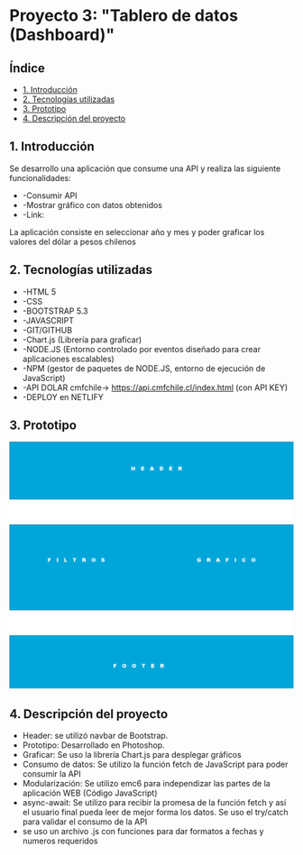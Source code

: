 # Proyecto 3: "Tablero de datos (Dashboard)"

## Índice
* [1. Introducción](#1-introducción)
* [2. Tecnologías utilizadas](#2-tecnologías-utilizadas)
* [3. Prototipo](#3-prototipo)
* [4. Descripción del proyecto](#4-descripción-del-proyecto)

## 1. Introducción
Se desarrollo una aplicación que consume una API y realiza las siguiente funcionalidades:
* -Consumir API
* -Mostrar gráfico con datos obtenidos
* -Link: 

La aplicación consiste en seleccionar año y mes y poder graficar los valores del dólar a pesos chilenos

## 2. Tecnologías utilizadas
* -HTML 5
* -CSS
* -BOOTSTRAP 5.3
* -JAVASCRIPT
* -GIT/GITHUB
* -Chart.js (Librería para graficar)
* -NODE.JS (Entorno controlado por eventos diseñado para crear aplicaciones escalables)
* -NPM (gestor de paquetes de NODE.JS, entorno de ejecución de JavaScript)
* -API DOLAR cmfchile-> https://api.cmfchile.cl/index.html (con API KEY)
* -DEPLOY en NETLIFY

## 3. Prototipo
![Prototipo](/img/prototipo.jpg)

## 4. Descripción del proyecto
* Header: se utilizó navbar de Bootstrap.
* Prototipo: Desarrollado en Photoshop.
* Graficar: Se uso la librería Chart.js para desplegar gráficos
* Consumo de datos: Se utilizo la función fetch de JavaScript para poder consumir la API
* Modularización: Se utilizo emc6 para independizar las partes de la aplicación WEB (Código JavaScript)
* async-await: Se utilizo para recibir la promesa de la función fetch y así el usuario final pueda leer de mejor forma los datos. Se uso el try/catch para validar el consumo de la API
* se uso un archivo .js con funciones para dar formatos a fechas y numeros requeridos